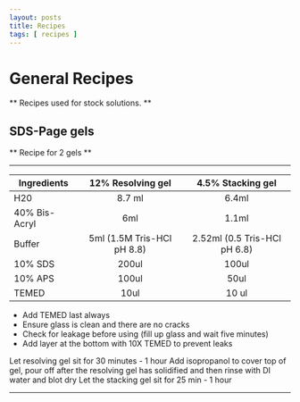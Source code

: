 ```yaml
---
layout: posts
title: Recipes
tags: [ recipes ]
---
```


# General Recipes
** Recipes used for stock solutions. **

## SDS-Page gels
** Recipe for 2 gels **

---
|Ingredients         | 12% Resolving gel |  4.5% Stacking gel |
|--------------------| :----------------:| :-----------------:|
|H20                 |8.7 ml             |  6.4ml
|40% Bis-Acryl       |6ml| 1.1ml|
|Buffer              | 5ml (1.5M Tris-HCl pH 8.8)|2.52ml (0.5 Tris-HCl pH 6.8)|
|10% SDS             |200ul| 100ul
|10% APS             |100ul|50ul
|TEMED               |10ul|10 ul

* Add TEMED last always
* Ensure glass is clean and there are no cracks
* Check for leakage before using (fill up glass and wait five minutes)
* Add layer at the bottom with 10X TEMED to prevent leaks

Let resolving gel sit for 30 minutes - 1 hour
Add isopropanol to cover top of gel, pour off after the resolving gel has solidified and then rinse with DI water and blot dry
Let the stacking gel sit for 25 min - 1 hour


---
